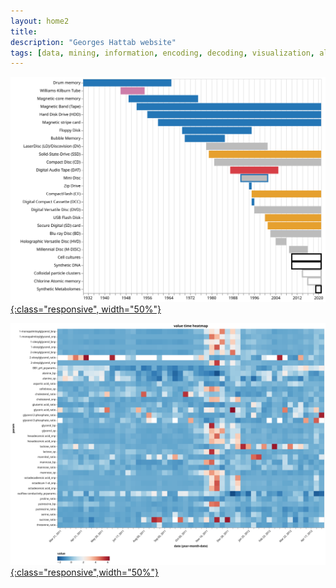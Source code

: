 ```yaml
---
layout: home2
title:
description: "Georges Hattab website"
tags: [data, mining, information, encoding, decoding, visualization, algorithm, responsive, research, meaning, design]
---
```


[![](/images/home/anzel2021.svg "Timeline of Storage Media and their Usage"){:class="responsive", width="50%"}](https://doi.org/10.1016/j.csbj.2021.08.031)

[![](/images/home/anzel2022.svg "Metabolite and physico-chemical values over time (Anžel et al., 2022)"){:class="responsive",width="50%"}](https://doi.org/10.1016/j.csbj.2022.02.012)


<br>
